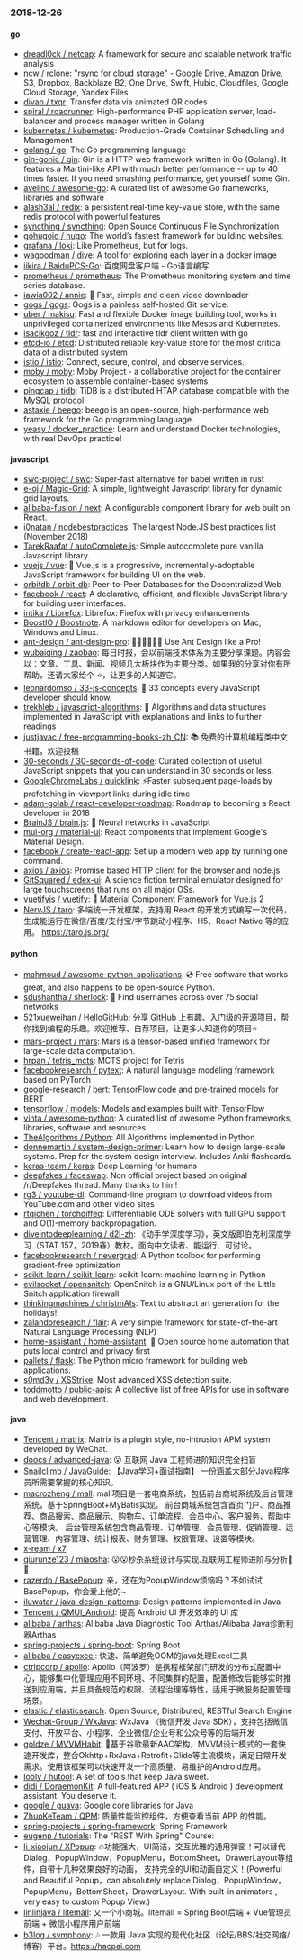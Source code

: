 ### 2018-12-26

#### go
* [dreadl0ck / netcap](https://github.com/dreadl0ck/netcap): A framework for secure and scalable network traffic analysis
* [ncw / rclone](https://github.com/ncw/rclone): "rsync for cloud storage" - Google Drive, Amazon Drive, S3, Dropbox, Backblaze B2, One Drive, Swift, Hubic, Cloudfiles, Google Cloud Storage, Yandex Files
* [divan / txqr](https://github.com/divan/txqr): Transfer data via animated QR codes
* [spiral / roadrunner](https://github.com/spiral/roadrunner): High-performance PHP application server, load-balancer and process manager written in Golang
* [kubernetes / kubernetes](https://github.com/kubernetes/kubernetes): Production-Grade Container Scheduling and Management
* [golang / go](https://github.com/golang/go): The Go programming language
* [gin-gonic / gin](https://github.com/gin-gonic/gin): Gin is a HTTP web framework written in Go (Golang). It features a Martini-like API with much better performance -- up to 40 times faster. If you need smashing performance, get yourself some Gin.
* [avelino / awesome-go](https://github.com/avelino/awesome-go): A curated list of awesome Go frameworks, libraries and software
* [alash3al / redix](https://github.com/alash3al/redix): a persistent real-time key-value store, with the same redis protocol with powerful features
* [syncthing / syncthing](https://github.com/syncthing/syncthing): Open Source Continuous File Synchronization
* [gohugoio / hugo](https://github.com/gohugoio/hugo): The world’s fastest framework for building websites.
* [grafana / loki](https://github.com/grafana/loki): Like Prometheus, but for logs.
* [wagoodman / dive](https://github.com/wagoodman/dive): A tool for exploring each layer in a docker image
* [iikira / BaiduPCS-Go](https://github.com/iikira/BaiduPCS-Go): 百度网盘客户端 - Go语言编写
* [prometheus / prometheus](https://github.com/prometheus/prometheus): The Prometheus monitoring system and time series database.
* [iawia002 / annie](https://github.com/iawia002/annie): 👾 Fast, simple and clean video downloader
* [gogs / gogs](https://github.com/gogs/gogs): Gogs is a painless self-hosted Git service.
* [uber / makisu](https://github.com/uber/makisu): Fast and flexible Docker image building tool, works in unprivileged containerized environments like Mesos and Kubernetes.
* [isacikgoz / tldr](https://github.com/isacikgoz/tldr): fast and interactive tldr client written with go
* [etcd-io / etcd](https://github.com/etcd-io/etcd): Distributed reliable key-value store for the most critical data of a distributed system
* [istio / istio](https://github.com/istio/istio): Connect, secure, control, and observe services.
* [moby / moby](https://github.com/moby/moby): Moby Project - a collaborative project for the container ecosystem to assemble container-based systems
* [pingcap / tidb](https://github.com/pingcap/tidb): TiDB is a distributed HTAP database compatible with the MySQL protocol
* [astaxie / beego](https://github.com/astaxie/beego): beego is an open-source, high-performance web framework for the Go programming language.
* [yeasy / docker_practice](https://github.com/yeasy/docker_practice): Learn and understand Docker technologies, with real DevOps practice!

#### javascript
* [swc-project / swc](https://github.com/swc-project/swc): Super-fast alternative for babel written in rust
* [e-oj / Magic-Grid](https://github.com/e-oj/Magic-Grid): A simple, lightweight Javascript library for dynamic grid layouts.
* [alibaba-fusion / next](https://github.com/alibaba-fusion/next): A configurable component library for web built on React.
* [i0natan / nodebestpractices](https://github.com/i0natan/nodebestpractices): The largest Node.JS best practices list (November 2018)
* [TarekRaafat / autoComplete.js](https://github.com/TarekRaafat/autoComplete.js): Simple autocomplete pure vanilla Javascript library.
* [vuejs / vue](https://github.com/vuejs/vue): 🖖 Vue.js is a progressive, incrementally-adoptable JavaScript framework for building UI on the web.
* [orbitdb / orbit-db](https://github.com/orbitdb/orbit-db): Peer-to-Peer Databases for the Decentralized Web
* [facebook / react](https://github.com/facebook/react): A declarative, efficient, and flexible JavaScript library for building user interfaces.
* [intika / Librefox](https://github.com/intika/Librefox): Librefox: Firefox with privacy enhancements
* [BoostIO / Boostnote](https://github.com/BoostIO/Boostnote): A markdown editor for developers on Mac, Windows and Linux.
* [ant-design / ant-design-pro](https://github.com/ant-design/ant-design-pro): 👨🏻‍💻👩🏻‍💻 Use Ant Design like a Pro!
* [wubaiqing / zaobao](https://github.com/wubaiqing/zaobao): 每日时报，会以前端技术体系为主要分享课题。内容会以：文章、工具、新闻、视频几大板块作为主要分类。如果我的分享对你有所帮助，还请大家给个 ⭐️，让更多的人知道它。
* [leonardomso / 33-js-concepts](https://github.com/leonardomso/33-js-concepts): 📜 33 concepts every JavaScript developer should know.
* [trekhleb / javascript-algorithms](https://github.com/trekhleb/javascript-algorithms): 📝 Algorithms and data structures implemented in JavaScript with explanations and links to further readings
* [justjavac / free-programming-books-zh_CN](https://github.com/justjavac/free-programming-books-zh_CN): 📚 免费的计算机编程类中文书籍，欢迎投稿
* [30-seconds / 30-seconds-of-code](https://github.com/30-seconds/30-seconds-of-code): Curated collection of useful JavaScript snippets that you can understand in 30 seconds or less.
* [GoogleChromeLabs / quicklink](https://github.com/GoogleChromeLabs/quicklink): ⚡️Faster subsequent page-loads by prefetching in-viewport links during idle time
* [adam-golab / react-developer-roadmap](https://github.com/adam-golab/react-developer-roadmap): Roadmap to becoming a React developer in 2018
* [BrainJS / brain.js](https://github.com/BrainJS/brain.js): 🤖 Neural networks in JavaScript
* [mui-org / material-ui](https://github.com/mui-org/material-ui): React components that implement Google's Material Design.
* [facebook / create-react-app](https://github.com/facebook/create-react-app): Set up a modern web app by running one command.
* [axios / axios](https://github.com/axios/axios): Promise based HTTP client for the browser and node.js
* [GitSquared / edex-ui](https://github.com/GitSquared/edex-ui): A science fiction terminal emulator designed for large touchscreens that runs on all major OSs.
* [vuetifyjs / vuetify](https://github.com/vuetifyjs/vuetify): 🐲 Material Component Framework for Vue.js 2
* [NervJS / taro](https://github.com/NervJS/taro): 多端统一开发框架，支持用 React 的开发方式编写一次代码，生成能运行在微信/百度/支付宝/字节跳动小程序、H5、React Native 等的应用。 https://taro.js.org/

#### python
* [mahmoud / awesome-python-applications](https://github.com/mahmoud/awesome-python-applications): 💿 Free software that works great, and also happens to be open-source Python.
* [sdushantha / sherlock](https://github.com/sdushantha/sherlock): 🔎 Find usernames across over 75 social networks
* [521xueweihan / HelloGitHub](https://github.com/521xueweihan/HelloGitHub): 分享 GitHub 上有趣、入门级的开源项目，帮你找到编程的乐趣。欢迎推荐、自荐项目，让更多人知道你的项目⭐️
* [mars-project / mars](https://github.com/mars-project/mars): Mars is a tensor-based unified framework for large-scale data computation.
* [hrpan / tetris_mcts](https://github.com/hrpan/tetris_mcts): MCTS project for Tetris
* [facebookresearch / pytext](https://github.com/facebookresearch/pytext): A natural language modeling framework based on PyTorch
* [google-research / bert](https://github.com/google-research/bert): TensorFlow code and pre-trained models for BERT
* [tensorflow / models](https://github.com/tensorflow/models): Models and examples built with TensorFlow
* [vinta / awesome-python](https://github.com/vinta/awesome-python): A curated list of awesome Python frameworks, libraries, software and resources
* [TheAlgorithms / Python](https://github.com/TheAlgorithms/Python): All Algorithms implemented in Python
* [donnemartin / system-design-primer](https://github.com/donnemartin/system-design-primer): Learn how to design large-scale systems. Prep for the system design interview. Includes Anki flashcards.
* [keras-team / keras](https://github.com/keras-team/keras): Deep Learning for humans
* [deepfakes / faceswap](https://github.com/deepfakes/faceswap): Non official project based on original /r/Deepfakes thread. Many thanks to him!
* [rg3 / youtube-dl](https://github.com/rg3/youtube-dl): Command-line program to download videos from YouTube.com and other video sites
* [rtqichen / torchdiffeq](https://github.com/rtqichen/torchdiffeq): Differentiable ODE solvers with full GPU support and O(1)-memory backpropagation.
* [diveintodeeplearning / d2l-zh](https://github.com/diveintodeeplearning/d2l-zh): 《动手学深度学习》，英文版即伯克利深度学习（STAT 157，2019春）教材。面向中文读者、能运行、可讨论。
* [facebookresearch / nevergrad](https://github.com/facebookresearch/nevergrad): A Python toolbox for performing gradient-free optimization
* [scikit-learn / scikit-learn](https://github.com/scikit-learn/scikit-learn): scikit-learn: machine learning in Python
* [evilsocket / opensnitch](https://github.com/evilsocket/opensnitch): OpenSnitch is a GNU/Linux port of the Little Snitch application firewall.
* [thinkingmachines / christmAIs](https://github.com/thinkingmachines/christmAIs): Text to abstract art generation for the holidays!
* [zalandoresearch / flair](https://github.com/zalandoresearch/flair): A very simple framework for state-of-the-art Natural Language Processing (NLP)
* [home-assistant / home-assistant](https://github.com/home-assistant/home-assistant): 🏡 Open source home automation that puts local control and privacy first
* [pallets / flask](https://github.com/pallets/flask): The Python micro framework for building web applications.
* [s0md3v / XSStrike](https://github.com/s0md3v/XSStrike): Most advanced XSS detection suite.
* [toddmotto / public-apis](https://github.com/toddmotto/public-apis): A collective list of free APIs for use in software and web development.

#### java
* [Tencent / matrix](https://github.com/Tencent/matrix): Matrix is a plugin style, no-intrusion APM system developed by WeChat.
* [doocs / advanced-java](https://github.com/doocs/advanced-java): 😮 互联网 Java 工程师进阶知识完全扫盲
* [Snailclimb / JavaGuide](https://github.com/Snailclimb/JavaGuide): 【Java学习+面试指南】 一份涵盖大部分Java程序员所需要掌握的核心知识。
* [macrozheng / mall](https://github.com/macrozheng/mall): mall项目是一套电商系统，包括前台商城系统及后台管理系统，基于SpringBoot+MyBatis实现。 前台商城系统包含首页门户、商品推荐、商品搜索、商品展示、购物车、订单流程、会员中心、客户服务、帮助中心等模块。 后台管理系统包含商品管理、订单管理、会员管理、促销管理、运营管理、内容管理、统计报表、财务管理、权限管理、设置等模块。
* [x-ream / x7](https://github.com/x-ream/x7): 
* [qiurunze123 / miaosha](https://github.com/qiurunze123/miaosha): 😮😮秒杀系统设计与实现.互联网工程师进阶与分析🙋🐓
* [razerdp / BasePopup](https://github.com/razerdp/BasePopup): 亲，还在为PopupWindow烦恼吗？不如试试BasePopup，你会爱上他的~
* [iluwatar / java-design-patterns](https://github.com/iluwatar/java-design-patterns): Design patterns implemented in Java
* [Tencent / QMUI_Android](https://github.com/Tencent/QMUI_Android): 提高 Android UI 开发效率的 UI 库
* [alibaba / arthas](https://github.com/alibaba/arthas): Alibaba Java Diagnostic Tool Arthas/Alibaba Java诊断利器Arthas
* [spring-projects / spring-boot](https://github.com/spring-projects/spring-boot): Spring Boot
* [alibaba / easyexcel](https://github.com/alibaba/easyexcel): 快速、简单避免OOM的java处理Excel工具
* [ctripcorp / apollo](https://github.com/ctripcorp/apollo): Apollo（阿波罗）是携程框架部门研发的分布式配置中心，能够集中化管理应用不同环境、不同集群的配置，配置修改后能够实时推送到应用端，并且具备规范的权限、流程治理等特性，适用于微服务配置管理场景。
* [elastic / elasticsearch](https://github.com/elastic/elasticsearch): Open Source, Distributed, RESTful Search Engine
* [Wechat-Group / WxJava](https://github.com/Wechat-Group/WxJava): WxJava （微信开发 Java SDK），支持包括微信支付、开放平台、小程序、企业微信/企业号和公众号等的后端开发
* [goldze / MVVMHabit](https://github.com/goldze/MVVMHabit): 👕基于谷歌最新AAC架构，MVVM设计模式的一套快速开发库，整合Okhttp+RxJava+Retrofit+Glide等主流模块，满足日常开发需求。使用该框架可以快速开发一个高质量、易维护的Android应用。
* [looly / hutool](https://github.com/looly/hutool): A set of tools that keep Java sweet.
* [didi / DoraemonKit](https://github.com/didi/DoraemonKit): A full-featured APP ( iOS & Android ) development assistant. You deserve it.
* [google / guava](https://github.com/google/guava): Google core libraries for Java
* [ZhuoKeTeam / QPM](https://github.com/ZhuoKeTeam/QPM): 质量性能监控组件，方便查看当前 APP 的性能。
* [spring-projects / spring-framework](https://github.com/spring-projects/spring-framework): Spring Framework
* [eugenp / tutorials](https://github.com/eugenp/tutorials): The "REST With Spring" Course:
* [li-xiaojun / XPopup](https://github.com/li-xiaojun/XPopup): 🔥功能强大，UI简洁，交互优雅的通用弹窗！可以替代Dialog，PopupWindow，PopupMenu，BottomSheet，DrawerLayout等组件，自带十几种效果良好的动画， 支持完全的UI和动画自定义！(Powerful and Beautiful Popup，can absolutely replace Dialog，PopupWindow，PopupMenu，BottomSheet，DrawerLayout. With built-in animators , very easy to custom Popup View.)
* [linlinjava / litemall](https://github.com/linlinjava/litemall): 又一个小商城。litemall = Spring Boot后端 + Vue管理员前端 + 微信小程序用户前端
* [b3log / symphony](https://github.com/b3log/symphony): 🎶 一款用 Java 实现的现代化社区（论坛/BBS/社交网络/博客）平台。https://hacpai.com
